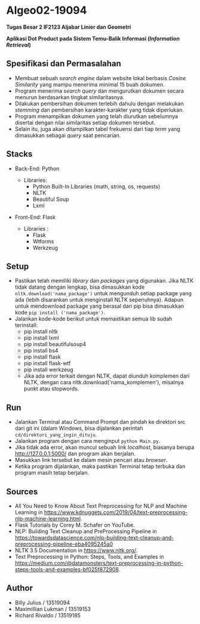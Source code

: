 # Algeo02-19094
**Tugas Besar 2 IF2123 Aljabar Linier dan Geometri** 

**Aplikasi Dot Product pada Sistem Temu-Balik Informasi (*Information Retrieval*)**

## Spesifikasi dan Permasalahan
* Membuat sebuah *search engine* dalam website lokal berbasis *Cosine Similarity* yang mampu menerima minimal 15 buah dokumen.
* Program menerima *search query* dan mengurutkan dokumen secara menurun berdasarkan tingkat similaritasnya.
* Dilakukan pembersihan dokumen terlebih dahulu dengan melakukan *stemming* dan pembersihan karakter-karakter yang tidak diperlukan.
* Program menampilkan dokumen yang telah diurutkan sebelumnya disertai dengan nilai similaritas setiap dokumen tersebut.
* Selain itu, juga akan ditampilkan tabel frekuensi dari tiap *term* yang dimasukkan sebagai *query* saat pencarian.

## Stacks
* Back-End: Python
    * Libraries: 
        * Python Built-In Libraries (math, string, os, requests)
        * NLTK
        * Beautiful Soup
        * Lxml
        
* Front-End: Flask
   * Libraries :
        * Flask
        * Wtforms
        * Werkzeug

## Setup
* Pastikan telah memiliki *library* dan *packages* yang digunakan. Jika NLTK tidak datang dengan lengkap, bisa dimasukkan kode `nltk.download('nama_package')` untuk mengunduh setiap package yang ada (lebih disarankan untuk menginstall NLTK sepenuhnya). Adapun untuk mendownload package yang berasal dari pip bisa dimasukkan kode `pip install ('nama_package')`.
* Jalankan kode-kode berikut untuk memastikan semua lib sudah terinstall:
   - pip install nltk
   - pip install lxml
   - pip install beautifulsoup4
   - pip install bs4
   - pip install flask
   - pip install flask-wtf
   - pip install werkzeug
   - Jika ada error terkait dengan NLTK, dapat diunduh komplemen dari NLTK, dengan cara nltk.download('nama_komplemen'), misalnya punkt atau stopwords.

## Run
* Jalankan Terminal atau Command Prompt dan pindah ke direktori src dari git ini (dalam Windows, bisa dijalankan perintah `cd/direktori_yang_ingin_dituju`.
* Jalankan program dengan cara menginput `python Main.py`.
* Jika tidak ada error, akan muncul sebuah link *localhost*, biasanya berupa http://127.0.0.1:5000/ dan program akan berjalan.
* Masukkan link tersebut ke dalam mesin pencari atau *browser*.
* Ketika program dijalankan, maka pastikan Terminal tetap terbuka dan program masih tetap berjalan.

## Sources
* All You Need to Know About Text Preprocessing for NLP and Machine Learning in https://www.kdnuggets.com/2019/04/text-preprocessing-nlp-machine-learning.html.
* Flask Tutorials by Corey M. Schafer on YouTube.
* NLP: Building Text Cleanup and PreProcessing Pipeline in https://towardsdatascience.com/nlp-building-text-cleanup-and-preprocessing-pipeline-eba4095245a0
* NLTK 3.5 Documentation in https://www.nltk.org/.
* Text Preprocessing in Python: Steps, Tools, and Examples in https://medium.com/@datamonsters/text-preprocessing-in-python-steps-tools-and-examples-bf025f872908.

## Author
* Billy Julius / 13519094
* Maximillian Lukman / 13519153
* Richard Rivaldo / 13519185
